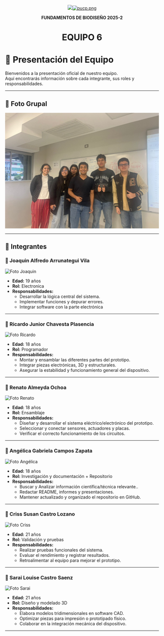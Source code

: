 <p align="center">
  <img src="[https://fundbio.github.io/images/pucp_upch.png]>
</p>

[![pucp.png](https://i.postimg.cc/XYL9GXMR/pucp.png)](https://postimg.cc/rDdD7Vwj)
---

<b><p align="center"> FUNDAMENTOS DE BIODISEÑO 2025-2 </b>
<h1><p align="center"> EQUIPO 6 </p></h1>


# 📌 Presentación del Equipo

Bienvenidos a la presentación oficial de nuestro equipo.  
Aquí encontrarás información sobre cada integrante, sus roles y responsabilidades.  

---

## 📸 Foto Grupal

![Foto Grupal](Imagenes/grupal.jpg)  

---

## 👥 Integrantes

### 🧑 Joaquin Alfredo Arrunategui Vila
![Foto Joaquin](Imagenes/joaquin.jpeg)

- **Edad:** 19 años    
- **Rol:** Electronica  
- **Responsabilidades:**  
  - Desarrollar la lógica central del sistema.  
  - Implementar funciones y depurar errores.
  - Integrar software con la parte electrónica

---

### 🧑 Ricardo Junior Chavesta Plasencia
![Foto Ricardo](Imagenes/ricardo.jpeg) 

- **Edad:** 18 años   
- **Rol:** Programador  
- **Responsabilidades:**  
  - Montar y ensamblar las diferentes partes del prototipo.  
  - Integrar piezas electrónicas, 3D y estructurales.
  - Asegurar la estabilidad y funcionamiento general del dispositivo.

---

### 🧑 Renato Almeyda Ochoa
![Foto Renato](Imagenes/renato.jpeg) 

- **Edad:** 18 años    
- **Rol:** Ensamblaje  
- **Responsabilidades:**  
  - Diseñar y desarrollar el sistema eléctrico/electrónico del prototipo.
  - Seleccionar y conectar sensores, actuadores y placas.
  - Verificar el correcto funcionamiento de los circuitos.

---

### 👩 Angélica Gabriela Campos Zapata
![Foto Angélica](Imagenes/angelica.jpeg) 

- **Edad:** 18 años  
- **Rol:** Investigación y documentación + Repositorio  
- **Responsabilidades:**  
  - Buscar y Analizar información científica/técnica relevante..  
  - Redactar README, informes y presentaciones.
  - Mantener actualizado y organizado el repositorio en GitHub.

---

### 👩 Criss Susan Castro Lozano
![Foto Criss](Imagenes/chris.jpeg) 

- **Edad:** 21 años  
- **Rol:** Validación y pruebas
- **Responsabilidades:**  
  - Realizar pruebas funcionales del sistema.
  - Evaluar el rendimiento y registrar resultados.
  - Retroalimentar al equipo para mejorar el prototipo.

---

### 👩 Sarai Louise Castro Saenz
![Foto Sarai](Imagenes/sarai.jpeg) 

- **Edad:** 21 años    
- **Rol:** Diseño y modelado 3D 
- **Responsabilidades:**  
  - Elabora modelos tridimensionales en software CAD.
  - Optimizar piezas para impresión o prototipado físico.
  - Colaborar en la integración mecánica del dispositivo.

---
